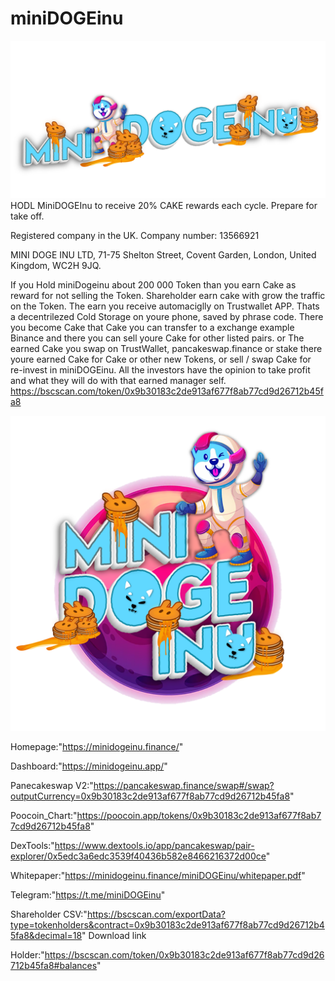 # miniDOGEinu
![Trademark](https://raw.githubusercontent.com/miniDOGEinu/miniDOGEinu/main/miniDOGEinu_long_original_logo.png)
HODL MiniDOGEInu to receive 20% CAKE rewards each cycle. Prepare for take off. 

Registered company in the UK. Company number: 13566921

MINI DOGE INU LTD, 71-75 Shelton Street, Covent Garden, London, United Kingdom, WC2H 9JQ.

If you Hold miniDogeinu about  200 000 Token than you earn Cake as reward for not selling the Token. Shareholder earn cake with grow the traffic on the Token. The earn you receive automaciglly on Trustwallet APP. Thats a decentrilezed Cold Storage on youre phone, saved by phrase code. There you become Cake that Cake you can transfer to a exchange example Binance and there you can sell youre Cake for other listed pairs. or
The earned Cake you swap on TrustWallet, pancakeswap.finance or stake there youre earned Cake for Cake or other new Tokens, or
sell / swap Cake for re-invest in miniDOGEinu. 
All the investors have the opinion to take profit and what they will do with that earned manager self.
https://bscscan.com/token/0x9b30183c2de913af677f8ab77cd9d26712b45fa8


![ICON](https://raw.githubusercontent.com/miniDOGEinu/miniDOGEinu/main/miniDOGEinu_square_original_logo.png)

Homepage:"https://minidogeinu.finance/"

Dashboard:"https://minidogeinu.app/"

Panecakeswap V2:"https://pancakeswap.finance/swap#/swap?outputCurrency=0x9b30183c2de913af677f8ab77cd9d26712b45fa8"

Poocoin_Chart:"https://poocoin.app/tokens/0x9b30183c2de913af677f8ab77cd9d26712b45fa8"

DexTools:"https://www.dextools.io/app/pancakeswap/pair-explorer/0x5edc3a6edc3539f40436b582e8466216372d00ce"

Whitepaper:"https://minidogeinu.finance/miniDOGEinu/whitepaper.pdf"

Telegram:"https://t.me/miniDOGEinu"

Shareholder CSV:"https://bscscan.com/exportData?type=tokenholders&contract=0x9b30183c2de913af677f8ab77cd9d26712b45fa8&decimal=18"
Download link

Holder:"https://bscscan.com/token/0x9b30183c2de913af677f8ab77cd9d26712b45fa8#balances"
